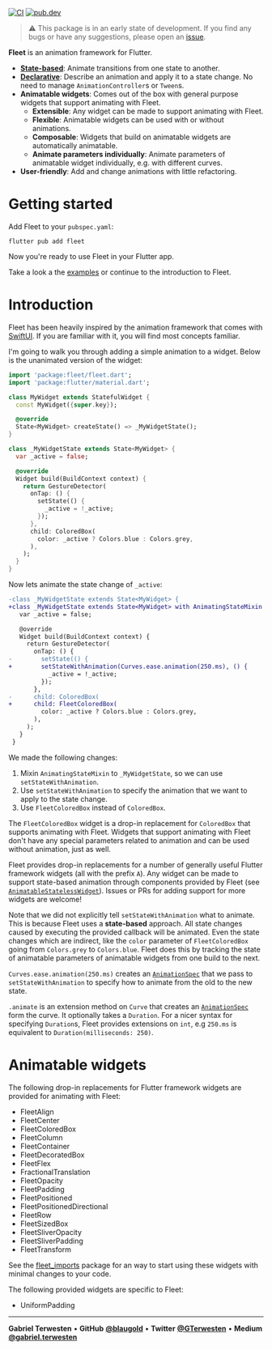 [![CI](https://github.com/blaugold/fleet/actions/workflows/CI.yaml/badge.svg)](https://github.com/blaugold/fleet/actions/workflows/CI.yaml)
[![pub.dev](https://img.shields.io/pub/v/fleet)](https://pub.dev/packages/fleet)

> ⚠️ This package is in an early state of development. If you find any bugs or
> have any suggestions, please open an [issue][issues].

**Fleet** is an animation framework for Flutter.

- [**State-based**][animated]: Animate transitions from one state to another.
- [**Declarative**][animationspec]: Describe an animation and apply it to a
  state change. No need to manage `AnimationController`s or `Tween`s.
- **Animatable widgets**: Comes out of the box with general purpose widgets that
  support animating with Fleet.
  - **Extensible**: Any widget can be made to support animating with Fleet.
  - **Flexible**: Animatable widgets can be used with or without animations.
  - **Composable**: Widgets that build on animatable widgets are automatically
    animatable.
  - **Animate parameters individually**: Animate parameters of animatable widget
    individually, e.g. with different curves.
- **User-friendly**: Add and change animations with little refactoring.

# Getting started

Add Fleet to your `pubspec.yaml`:

```shell
flutter pub add fleet
```

Now you're ready to use Fleet in your Flutter app.

Take a look a the [examples][example_app] or continue to the introduction to
Fleet.

# Introduction

Fleet has been heavily inspired by the animation framework that comes with
[SwiftUI][swiftui animation framework]. If you are familiar with it, you will
find most concepts familiar.

I'm going to walk you through adding a simple animation to a widget. Below is
the unanimated version of the widget:

```dart
import 'package:fleet/fleet.dart';
import 'package:flutter/material.dart';

class MyWidget extends StatefulWidget {
  const MyWidget({super.key});

  @override
  State<MyWidget> createState() => _MyWidgetState();
}

class _MyWidgetState extends State<MyWidget> {
  var _active = false;

  @override
  Widget build(BuildContext context) {
    return GestureDetector(
      onTap: () {
        setState(() {
          _active = !_active;
        });
      },
      child: ColoredBox(
        color: _active ? Colors.blue : Colors.grey,
      ),
    );
  }
}
```

Now lets animate the state change of `_active`:

```diff
-class _MyWidgetState extends State<MyWidget> {
+class _MyWidgetState extends State<MyWidget> with AnimatingStateMixin {
   var _active = false;

   @override
   Widget build(BuildContext context) {
     return GestureDetector(
       onTap: () {
-        setState(() {
+        setStateWithAnimation(Curves.ease.animation(250.ms), () {
           _active = !_active;
         });
       },
-      child: ColoredBox(
+      child: FleetColoredBox(
         color: _active ? Colors.blue : Colors.grey,
       ),
     );
   }
 }
```

We made the following changes:

1. Mixin `AnimatingStateMixin` to `_MyWidgetState`, so we can use
   `setStateWithAnimation`.
2. Use `setStateWithAnimation` to specify the animation that we want to apply to
   the state change.
3. Use `FleetColoredBox` instead of `ColoredBox`.

The `FleetColoredBox` widget is a drop-in replacement for `ColoredBox` that
supports animating with Fleet. Widgets that support animating with Fleet don't
have any special parameters related to animation and can be used without
animation, just as well.

Fleet provides drop-in replacements for a number of generally useful Flutter
framework widgets (all with the prefix `A`). Any widget can be made to support
state-based animation through components provided by Fleet (see
[`AnimatableStatelessWidget`][AnimatableStatelessWidget]). Issues or PRs for
adding support for more widgets are welcome!

Note that we did not explicitly tell `setStateWithAnimation` what to animate.
This is because Fleet uses a **state-based** approach. All state changes caused
by executing the provided callback will be animated. Even the state changes
which are indirect, like the `color` parameter of `FleetColoredBox` going from
`Colors.grey` to `Colors.blue`. Fleet does this by tracking the state of
animatable parameters of animatable widgets from one build to the next.

`Curves.ease.animation(250.ms)` creates an [`AnimationSpec`][animationspec] that
we pass to `setStateWithAnimation` to specify how to animate from the old to the
new state.

`.animate` is an extension method on `Curve` that creates an
[`AnimationSpec`][animationspec] form the curve. It optionally takes a
`Duration`. For a nicer syntax for specifying `Duration`s, Fleet provides
extensions on `int`, e.g `250.ms` is equivalent to
`Duration(milliseconds: 250)`.

# Animatable widgets

The following drop-in replacements for Flutter framework widgets are provided
for animating with Fleet:

- FleetAlign
- FleetCenter
- FleetColoredBox
- FleetColumn
- FleetContainer
- FleetDecoratedBox
- FleetFlex
- FractionalTranslation
- FleetOpacity
- FleetPadding
- FleetPositioned
- FleetPositionedDirectional
- FleetRow
- FleetSizedBox
- FleetSliverOpacity
- FleetSliverPadding
- FleetTransform

See the [fleet_imports] package for an way to start using these widgets with
minimal changes to your code.

The following provided widgets are specific to Fleet:

- UniformPadding

---

**Gabriel Terwesten** &bullet; **GitHub**
**[@blaugold](https://github.com/blaugold)** &bullet; **Twitter**
**[@GTerwesten](https://twitter.com/GTerwesten)** &bullet; **Medium**
**[@gabriel.terwesten](https://medium.com/@gabriel.terwesten)**

[issues]: https://github.com/blaugold/fleet/issues
[swiftui animation framework]:
  https://developer.apple.com/documentation/swiftui/animations
[example_app]:
  https://github.com/blaugold/fleet/tree/main/packages/fleet/example
[withanimationasync]:
  https://pub.dev/documentation/fleet/latest/fleet/withAnimationAsync.html
[setstatewithanimation]:
  https://pub.dev/documentation/fleet/latest/fleet/AnimatingStateMixin/setStateWithAnimation.html
[AnimatableStatelessWidget]:
  https://pub.dev/documentation/fleet/latest/fleet/AnimatableStatelessWidget-class.html
[animationspec]:
  https://pub.dev/documentation/fleet/latest/fleet/AnimationSpec-class.html
[animated]: https://pub.dev/documentation/fleet/latest/fleet/Animated-class.html
[fleet_imports]: https://pub.dev/packages/fleet_imports

